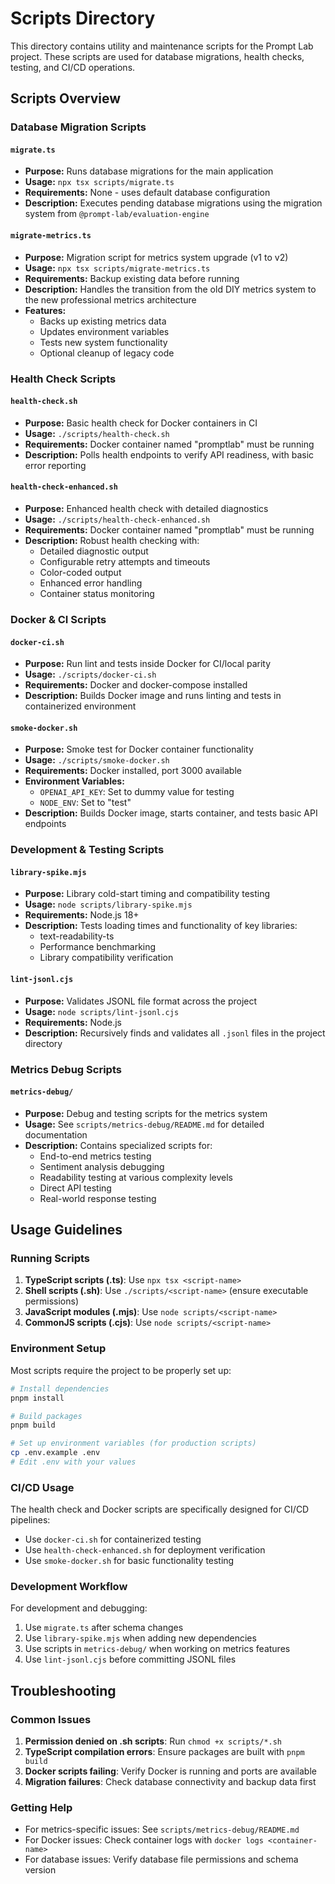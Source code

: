 # Scripts Directory

This directory contains utility and maintenance scripts for the Prompt Lab project. These scripts are used for database migrations, health checks, testing, and CI/CD operations.

## Scripts Overview

### Database Migration Scripts

#### `migrate.ts`

- **Purpose:** Runs database migrations for the main application
- **Usage:** `npx tsx scripts/migrate.ts`
- **Requirements:** None - uses default database configuration
- **Description:** Executes pending database migrations using the migration system from `@prompt-lab/evaluation-engine`

#### `migrate-metrics.ts`

- **Purpose:** Migration script for metrics system upgrade (v1 to v2)
- **Usage:** `npx tsx scripts/migrate-metrics.ts`
- **Requirements:** Backup existing data before running
- **Description:** Handles the transition from the old DIY metrics system to the new professional metrics architecture
- **Features:**
  - Backs up existing metrics data
  - Updates environment variables
  - Tests new system functionality
  - Optional cleanup of legacy code

### Health Check Scripts

#### `health-check.sh`

- **Purpose:** Basic health check for Docker containers in CI
- **Usage:** `./scripts/health-check.sh`
- **Requirements:** Docker container named "promptlab" must be running
- **Description:** Polls health endpoints to verify API readiness, with basic error reporting

#### `health-check-enhanced.sh`

- **Purpose:** Enhanced health check with detailed diagnostics
- **Usage:** `./scripts/health-check-enhanced.sh`
- **Requirements:** Docker container named "promptlab" must be running
- **Description:** Robust health checking with:
  - Detailed diagnostic output
  - Configurable retry attempts and timeouts
  - Color-coded output
  - Enhanced error handling
  - Container status monitoring

### Docker & CI Scripts

#### `docker-ci.sh`

- **Purpose:** Run lint and tests inside Docker for CI/local parity
- **Usage:** `./scripts/docker-ci.sh`
- **Requirements:** Docker and docker-compose installed
- **Description:** Builds Docker image and runs linting and tests in containerized environment

#### `smoke-docker.sh`

- **Purpose:** Smoke test for Docker container functionality
- **Usage:** `./scripts/smoke-docker.sh`
- **Requirements:** Docker installed, port 3000 available
- **Environment Variables:**
  - `OPENAI_API_KEY`: Set to dummy value for testing
  - `NODE_ENV`: Set to "test"
- **Description:** Builds Docker image, starts container, and tests basic API endpoints

### Development & Testing Scripts

#### `library-spike.mjs`

- **Purpose:** Library cold-start timing and compatibility testing
- **Usage:** `node scripts/library-spike.mjs`
- **Requirements:** Node.js 18+
- **Description:** Tests loading times and functionality of key libraries:
  - text-readability-ts
  - Performance benchmarking
  - Library compatibility verification

#### `lint-jsonl.cjs`

- **Purpose:** Validates JSONL file format across the project
- **Usage:** `node scripts/lint-jsonl.cjs`
- **Requirements:** Node.js
- **Description:** Recursively finds and validates all `.jsonl` files in the project directory

### Metrics Debug Scripts

#### `metrics-debug/`

- **Purpose:** Debug and testing scripts for the metrics system
- **Usage:** See `scripts/metrics-debug/README.md` for detailed documentation
- **Description:** Contains specialized scripts for:
  - End-to-end metrics testing
  - Sentiment analysis debugging
  - Readability testing at various complexity levels
  - Direct API testing
  - Real-world response testing

## Usage Guidelines

### Running Scripts

1. **TypeScript scripts (.ts)**: Use `npx tsx <script-name>`
2. **Shell scripts (.sh)**: Use `./scripts/<script-name>` (ensure executable permissions)
3. **JavaScript modules (.mjs)**: Use `node scripts/<script-name>`
4. **CommonJS scripts (.cjs)**: Use `node scripts/<script-name>`

### Environment Setup

Most scripts require the project to be properly set up:

```bash
# Install dependencies
pnpm install

# Build packages
pnpm build

# Set up environment variables (for production scripts)
cp .env.example .env
# Edit .env with your values
```

### CI/CD Usage

The health check and Docker scripts are specifically designed for CI/CD pipelines:

- Use `docker-ci.sh` for containerized testing
- Use `health-check-enhanced.sh` for deployment verification
- Use `smoke-docker.sh` for basic functionality testing

### Development Workflow

For development and debugging:

1. Use `migrate.ts` after schema changes
2. Use `library-spike.mjs` when adding new dependencies
3. Use scripts in `metrics-debug/` when working on metrics features
4. Use `lint-jsonl.cjs` before committing JSONL files

## Troubleshooting

### Common Issues

1. **Permission denied on .sh scripts**: Run `chmod +x scripts/*.sh`
2. **TypeScript compilation errors**: Ensure packages are built with `pnpm build`
3. **Docker scripts failing**: Verify Docker is running and ports are available
4. **Migration failures**: Check database connectivity and backup data first

### Getting Help

- For metrics-specific issues: See `scripts/metrics-debug/README.md`
- For Docker issues: Check container logs with `docker logs <container-name>`
- For database issues: Verify database file permissions and schema version
